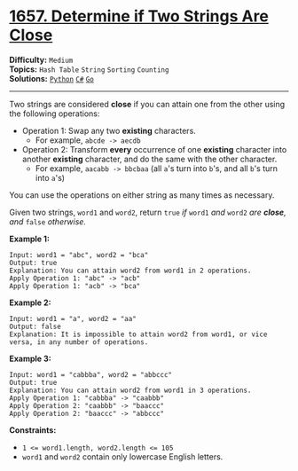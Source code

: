 # [1657. Determine if Two Strings Are Close](https://leetcode.com/problems/determine-if-two-strings-are-close/)

**Difficulty:** `Medium`  
**Topics:** `Hash Table` `String` `Sorting` `Counting`  
**Solutions:** [`Python`](../../src/python/challenges/problems/determine_if_two_strings_are_close_test.py) [`C#`](../../src/csharp/challenges/Problems/DetermineIfTwoStringsAreClose.cs) [`Go`](../../src/go/challenges/problems/determine_if_two_strings_are_close_test.go)  

---

Two strings are considered **close** if you can attain one from the other using the following operations:

* Operation 1: Swap any two **existing** characters.
  + For example, `abcde -> aecdb`
* Operation 2: Transform **every** occurrence of one **existing** character into another **existing** character, and do the same with the other character.
  + For example, `aacabb -> bbcbaa` (all `a`'s turn into `b`'s, and all `b`'s turn into `a`'s)

You can use the operations on either string as many times as necessary.

Given two strings, `word1` and `word2`, return `true` *if* `word1` *and* `word2` *are **close**, and* `false` *otherwise.*

**Example 1:**

```
Input: word1 = "abc", word2 = "bca"
Output: true
Explanation: You can attain word2 from word1 in 2 operations.
Apply Operation 1: "abc" -> "acb"
Apply Operation 1: "acb" -> "bca"
```

**Example 2:**

```
Input: word1 = "a", word2 = "aa"
Output: false
Explanation: It is impossible to attain word2 from word1, or vice versa, in any number of operations.
```

**Example 3:**

```
Input: word1 = "cabbba", word2 = "abbccc"
Output: true
Explanation: You can attain word2 from word1 in 3 operations.
Apply Operation 1: "cabbba" -> "caabbb"
Apply Operation 2: "caabbb" -> "baaccc"
Apply Operation 2: "baaccc" -> "abbccc"
```

**Constraints:**

* `1 <= word1.length, word2.length <= 105`
* `word1` and `word2` contain only lowercase English letters.
